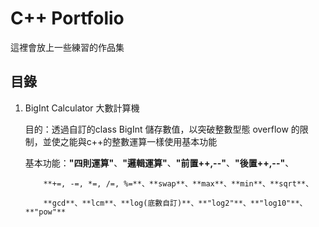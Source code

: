 # C++ Portfolio

這裡會放上一些練習的作品集

## 目錄
1. BigInt Calculator 大數計算機

   目的：透過自訂的class BigInt 儲存數值，以突破整數型態 overflow 的限制，並使之能與c++的整數運算一樣使用基本功能
   
   基本功能：**"四則運算"**、**"邏輯運算"**、**"前置++,--"**、**"後置++,--"**、

           **+=, -=, *=, /=, %=**、**swap**、**max**、**min**、**sqrt**、

           **gcd**、**lcm**、**log(底數自訂)**、**"log2"**、**"log10"**、**"pow"**
